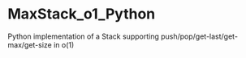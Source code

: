 # MaxStack_o1_Python
Python implementation of a Stack supporting push/pop/get-last/get-max/get-size in o(1)
